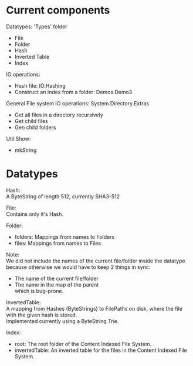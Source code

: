 # Current components

Datatypes: 'Types' folder
- File
- Folder
- Hash
- Inverted Table
- Index

IO operations:
- Hash file: IO.Hashing
- Construct an index from a folder: Demos.Demo3

General File system IO operations: System.Directory.Extras
- Get all files in a directory recursively
- Get child files
- Gen child folders

Util.Show:
- mkString

# Datatypes

Hash:  
  A ByteString of length 512, currently SHA3-512

File:  
  Contains only it's Hash.

Folder:  
  - folders: Mappings from names to Folders
  - files:   Mappings from names to Files

Note:  
  We did not include the names of the current file/folder inside the datatype
  because otherwise we would have to keep 2 things in sync:
  - The name of the current file/folder
  - The name in the map of the parent  
  which is bug-prone.

InvertedTable:  
  A mapping from Hashes (ByteStrings) to FilePaths on disk,
  where the file with the given hash is stored.  
  Implemented currently using a ByteString Trie.

Index:  
  - root: The root folder of the Content Indexed File System.
  - invertedTable: An inverted table for the files in the Content Indexed File System.
